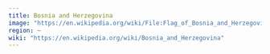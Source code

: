 ```yaml
---
title: Bosnia and Herzegovina
image: "https://en.wikipedia.org/wiki/File:Flag_of_Bosnia_and_Herzegovina.svg"
region: ~
wiki: "https://en.wikipedia.org/wiki/Bosnia_and_Herzegovina"
---
```

